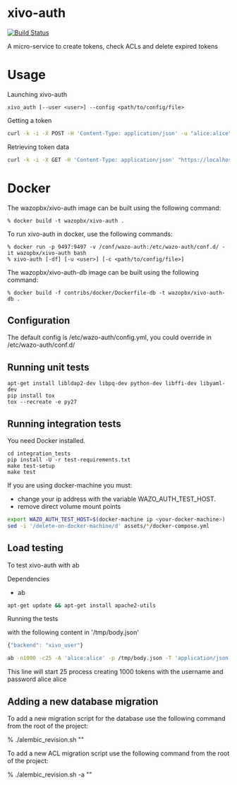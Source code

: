 # xivo-auth

[![Build Status](https://travis-ci.org/wazo-pbx/xivo-auth.svg)](https://travis-ci.org/wazo-pbx/xivo-auth)

A micro-service to create tokens, check ACLs and delete expired tokens

# Usage

Launching xivo-auth

    xivo_auth [--user <user>] --config <path/to/config/file>

Getting a token

```sh
curl -k -i -X POST -H 'Content-Type: application/json' -u "alice:alice" "https://localhost:9497/0.1/token" -d '{"backend": "xivo_user"}'
```

Retrieving token data

```sh
curl -k -i -X GET -H 'Content-Type: application/json' "https://localhost:9497/0.1/token/${TOKEN}"
```

# Docker

The wazopbx/xivo-auth image can be built using the following command:

    % docker build -t wazopbx/xivo-auth .

To run xivo-auth in docker, use the following commands:

    % docker run -p 9497:9497 -v /conf/wazo-auth:/etc/wazo-auth/conf.d/ -it wazopbx/xivo-auth bash
    % xivo-auth [-df] [-u <user>] [-c <path/to/config/file>]

The wazopbx/xivo-auth-db image can be built using the following command:

    % docker build -f contribs/docker/Dockerfile-db -t wazopbx/xivo-auth-db .


Configuration
-------------

The default config is /etc/wazo-auth/config.yml, you could override in /etc/wazo-auth/conf.d/


Running unit tests
------------------

```
apt-get install libldap2-dev libpq-dev python-dev libffi-dev libyaml-dev
pip install tox
tox --recreate -e py27
```


Running integration tests
-------------------------

You need Docker installed.

```
cd integration_tests
pip install -U -r test-requirements.txt
make test-setup
make test
```

If you are using docker-machine you must:
* change your ip address with the variable WAZO_AUTH_TEST_HOST.
* remove direct volume mount points

```sh
export WAZO_AUTH_TEST_HOST=$(docker-machine ip <your-docker-machine>)
sed -i '/delete-on-docker-machine/d' assets/*/docker-compose.yml
```


Load testing
------------

To test xivo-auth with ab

Dependencies

* ab

```sh
apt-get update && apt-get install apache2-utils
```

Running the tests

with the following content in '/tmp/body.json'

```javascript
{"backend": "xivo_user"}
```

```sh
ab -n1000 -c25 -A 'alice:alice' -p /tmp/body.json -T 'application/json' "https://localhost:9497/0.1/token"
```

This line will start 25 process creating 1000 tokens with the username and password alice alice


Adding a new database migration
-------------------------------

To add a new migration script for the database use the following command from the root of the project:

   % ./alembic_revision.sh "<description of the revision>"

To add a new ACL migration script use the following command from the root of the project:

   % ./alembic_revision.sh -a "<description of the revision>"

